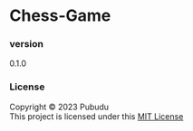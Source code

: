 # Chess-Game

### version 
0.1.0

### License
Copyright &copy; 2023 Pubudu <br>
This project is licensed under this [MIT License](License.txt)
